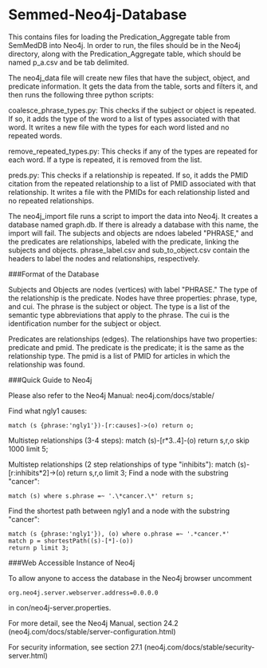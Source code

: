 # Semmed-Neo4j-Database

This contains files for loading the Predication_Aggregate table from SemMedDB into Neo4j.  In order to run, the files should be in the Neo4j directory, along with the Predication_Aggregate table, which should be named p_a.csv and be tab delimited.

The neo4j_data file will create new files that have the subject, object, and predicate information.  It gets the data from the table, sorts and filters it, and then runs the following three python scripts:

  coalesce_phrase_types.py: This checks if the subject or object is repeated.  If so, it adds the type of the word to a list of types associated with that word.  It writes a new file with the types for each word listed and no repeated words.

  remove_repeated_types.py: This checks if any of the types are repeated for each word.  If a type is repeated, it is removed from the list.

  preds.py: This checks if a relationship is repeated.  If so, it adds the PMID citation from the repeated relationship to a list of PMID associated with that relationship.  It writes a file with the PMIDs for each relationship listed and no repeated relationships.

The neo4j_import file runs a script to import the data into Neo4j.  It creates a database named graph.db.  If there is already a database with this name, the import will fail.  The subjects and objects are ndoes labeled "PHRASE," and the predicates are relationships, labeled with the predicate, linking the subjects and objects.
phrase_label.csv and sub_to_object.csv contain the headers to label the nodes and relationships, respectively.

###Format of the Database

Subjects and Objects are nodes (vertices) with label "PHRASE."  The type of the relationship is the predicate.  Nodes have three properties: phrase, type, and cui.  The phrase is the subject or object.  The type is a list of the semantic type abbreviations that apply to the phrase.  The cui is the identification number for the subject or object.

Predicates are relationships (edges).  The relationships have two properties: predicate and pmid.  The predicate is the predicate; it is the same as the relationship type.  The pmid is a list of PMID for articles in which the relationship was found.

###Quick Guide to Neo4j

Please also refer to the Neo4j Manual: neo4j.com/docs/stable/

Find what ngly1 causes:

    match (s {phrase:'ngly1'})-[r:causes]->(o) return o;

Multistep relationships (3-4 steps):
    match (s)-[r*3..4]-(o) return s,r,o skip 1000 limit 5;

Multistep relationships (2 step relationships of type "inhibits"):
    match (s)-[r:inhibits*2]->(o) return s,r,o limit 3;
Find a node with the substring "cancer":

    match (s) where s.phrase =~ '.\*cancer.\*' return s;

Find the shortest path between ngly1 and a node with the substring "cancer":

    match (s {phrase:'ngly1'}), (o) where o.phrase =~ '.*cancer.*'
    match p = shortestPath((s)-[*]-(o))
    return p limit 3;

###Web Accessible Instance of Neo4j

To allow anyone to access the database in the Neo4j browser uncomment

    org.neo4j.server.webserver.address=0.0.0.0

in con/neo4j-server.properties.

For more detail, see the Neo4j Manual, section 24.2 (neo4j.com/docs/stable/server-configuration.html)

For security information, see section 27.1 (neo4j.com/docs/stable/security-server.html)

